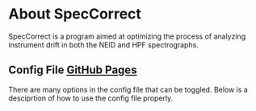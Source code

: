 # About SpecCorrect

SpecCorrect is a program aimed at optimizing the process of analyzing instrument drift in both the NEID and HPF spectrographs. 


## Config File [GitHub Pages]()

There are many options in the config file that can be toggled. Below is a desciprtion of how to use the config file properly. 


